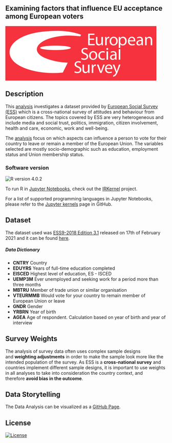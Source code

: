 ## Examining factors that influence EU acceptance among European voters

<img title="European Social Survey (ESS)" src="img/ESS-logo.png" alt="European Social Survey (ESS)" align="center" height="170px">

## Description

This [analysis](https://pessini.github.io/european-voters/) investigates a dataset provided by [European Social Survey (ESS)](https://www.europeansocialsurvey.org/) which is a cross-national survey of attitudes and behaviour from European citizens. The topics covered by ESS are very heterogeneous and include media and social trust, politics, immigration, citizen involvement, health and care, economic, work and well-being.

The [analysis](https://pessini.github.io/european-voters/) focus on which aspects can influence a person to vote for their country to leave or remain a member of the European Union. The variables selected are mostly socio-demographic such as education, employment status and Union membership status.

### Software version

![R version 4.0.2](https://img.shields.io/badge/R-4.0.2-orange)

To run R in [Jupyter Notebooks](https://jupyter.org/), check out the [IRKernel](https://irkernel.github.io/) project.

For a list of supported programming languages in Jupyter Notebooks, please refer to the [Jupyter kernels](https://github.com/jupyter/jupyter/wiki/Jupyter-kernels) page in GitHub.

## Dataset

The dataset used was [ESS9-2018 Edition 3.1](https://www.europeansocialsurvey.org/docs/round9/survey/ESS9_data_documentation_report_e03_1.pdf) released on 17th of February 2021 and it can be found [here](https://github.com/pessini/european-voters/blob/main/ESS9e03_1.sav).

##### Data Dictionary

- **CNTRY** Country
- **EDUYRS** Years of full-time education completed
- **EISCED** Highest level of education, ES - ISCED
- **UEMP3M** Ever unemployed and seeking work for a period more than three months
- **MBTRU** Member of trade union or similar organisation
- **VTEURMMB** Would vote for your country to remain member of European Union or leave
- **GNDR** Gender
- **YRBRN** Year of birth
- **AGEA** Age of respondent. Calculation based on year of birth and year of interview

## Survey Weights

The analysis of survey data often uses complex sample designs and **weighting adjustments** in order to make the sample look more like the intended population of the survey. As ESS is a **cross-national survey** and countries implement different sample designs, it is important to use weights in all analyses to take into consideration the country context, and therefore **avoid bias in the outcome**.

## Data Storytelling

The Data Analysis can be visualized as a [GitHub Page](https://pessini.github.io/european-voters/).



## License <a name="license"></a>

[![License](https://img.shields.io/badge/License-MIT-blue.svg?style=plastic)](https://opensource.org/licenses/MIT)